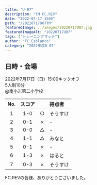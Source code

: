 ```yaml
---
title: "U-07"
description: "TM FC.REV"
date: "2022-07-17 1500"
path: "/20220717U07TM"
featuredImage: ../images/20220717U07.jpg
featuredImageAlt: "20220717U07"
tags: ["トレーニングマッチ"]
author: "FC Esblanco"
category: "2022年度U-07"
---
```


## 日時・会場

2022年7月17日（日）15:00キックオフ<br>
5人制10分<br>
@南小岩第二小学校

| No.| スコア |   | 得点者  |
|:--:|:------:|:-:|:--------|
| 1  | 1-0 | ○ |そうすけ|
| 2  | 0-1 | × |-|
| 3  | 0-0 | △ |-|
| 4  | 1-1 | △ |みなと|
| 5  | 0-1 | × |-|
| 6  | 1-3 | × |はると|
| 7  | 0-3 | × |そうすけ|

FC.REVの皆様、ありがとうございました。